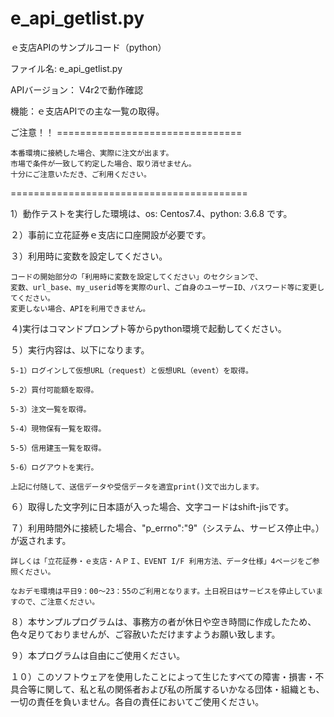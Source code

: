 # e_api_getlist.py
ｅ支店APIのサンプルコード（python）

ファイル名: e_api_getlist.py

APIバージョン： V4r2で動作確認

機能：ｅ支店APIでの主な一覧の取得。

ご注意！！ ================================

	本番環境に接続した場合、実際に注文が出ます。
	市場で条件が一致して約定した場合、取り消せません。
	十分にご注意いただき、ご利用ください。

=========================================


1）動作テストを実行した環境は、os: Centos7.4、python: 3.6.8 です。

２）事前に立花証券ｅ支店に口座開設が必要です。

３）利用時に変数を設定してください。

	コードの開始部分の「利用時に変数を設定してください」のセクションで、
	変数、url_base、my_userid等を実際のurl、ご自身のユーザーID、パスワード等に変更してください。
	変更しない場合、APIを利用できません。


４)実行はコマンドプロンプト等からpython環境で起動してください。


５）実行内容は、以下になります。

	5-1）ログインして仮想URL（request）と仮想URL（event）を取得。

	5-2）買付可能額を取得。

	5-3）注文一覧を取得。

	5-4）現物保有一覧を取得。

	5-5）信用建玉一覧を取得。

	5-6）ログアウトを実行。

	上記に付随して、送信データや受信データを適宜print()文で出力します。


６）取得した文字列に日本語が入った場合、文字コードはshift-jisです。

７）利用時間外に接続した場合、"p_errno":"9"（システム、サービス停止中。）が返されます。

	詳しくは「立花証券・ｅ支店・ＡＰＩ、EVENT I/F 利用方法、データ仕様」4ページをご参照ください。

	なおデモ環境は平日9：00～23：55のご利用となります。土日祝日はサービスを停止していますので、ご注意ください。

８）本サンプルプログラムは、事務方の者が休日や空き時間に作成したため、色々足りておりませんが、ご容赦いただけますようお願い致します。

９）本プログラムは自由にご使用ください。

１０）このソフトウェアを使用したことによって生じたすべての障害・損害・不具合等に関して、私と私の関係者および私の所属するいかなる団体・組織とも、一切の責任を負いません。各自の責任においてご使用ください。
